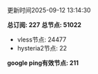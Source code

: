 更新时间2025-09-12 13:14:30

**总订阅: 227**
**总节点: 51022**
- vless节点: 24477
- hysteria2节点: 22

**google ping有效节点: 211**
